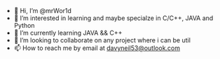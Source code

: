 - 👋 Hi, I’m @mrWor1d
- 👀 I’m interested in learning and maybe specialze in C/C++, JAVA and Python
- 🌱 I’m currently learning JAVA && C++
- 💞️ I’m looking to collaborate on any project where i can be util
- 📫 How to reach me by email at davyneil53@outlook.com

<!---
mrWor1d/mrWor1d is a ✨ special ✨ repository because its `README.md` (this file) appears on your GitHub profile.
You can click the Preview link to take a look at your changes.
--->
